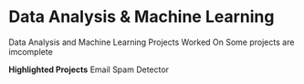 # Data Analysis & Machine Learning

Data Analysis and Machine Learning Projects Worked On
Some projects are imcomplete

**Highlighted Projects**
Email Spam Detector
